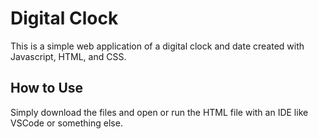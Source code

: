 # Digital Clock

This is a simple web application of a digital clock and date created with Javascript, HTML, and CSS.

## How to Use

Simply download the files and open or run the HTML file with an IDE like VSCode or something else.
